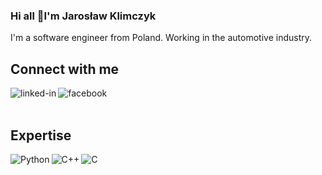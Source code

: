 ### Hi all 👋I'm Jarosław Klimczyk 
I'm a software engineer from Poland. Working  in the automotive industry.
<br>
## Connect with me
[<img align="left" alt="linked-in" src="https://img.shields.io/badge/linkedin-%230077B5.svg?&style=for-the-badge&logo=linkedin&logoColor=white" />](https://www.linkedin.com/in/jaros%C5%82aw-klimczyk-39059813a/)
[<img align="left" alt="facebook" src="https://img.shields.io/badge/facebook-%231877F2.svg?&style=for-the-badge&logo=facebook&logoColor=white" />](https://www.facebook.com/profile.php?id=100000745583308)
<br>
<br>
## Expertise
<img align="left" alt="Python" src="https://www.python.org/static/community_logos/python-powered-w-100x40.png?&style=for-the-badge&logo=python&logoColor=%2361DAFB" />
<img align="left" alt="C++" src="https://img.shields.io/badge/C++%20-%2343853D.svg?&style=for-the-badge&logo=C++&logoColor=white" />
<img align="left" alt="C" src="https://img.shields.io/badge/C%20-%23232F3E?logo=&logoColor=white&style=for-the-badge" /><br>
<br>


<!--
**Jarosklimas/jarosklimas** is a ✨ _special_ ✨ repository because its `README.md` (this file) appears on your GitHub profile.

Here are some ideas to get you started:

- 🔭 I’m currently working on ...
- 🌱 I’m currently learning ...
- 👯 I’m looking to collaborate on ...
- 🤔 I’m looking for help with ...
- 💬 Ask me about ...
- 📫 How to reach me: ...
- 😄 Pronouns: ...
- ⚡ Fun fact: ...
-->
